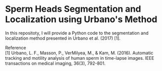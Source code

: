 # Sperm Heads Segmentation and Localization using Urbano's Method
 In this repositoty, I will provide a Python code to the segmentation and localization method presented in Urbano et al. (2017) [1].
 
 
 
 
 Reference  
 [1] Urbano, L. F., Masson, P., VerMilyea, M., & Kam, M. (2016). Automatic tracking and motility analysis of human sperm in time-lapse images. IEEE transactions on medical imaging, 36(3), 792-801.
